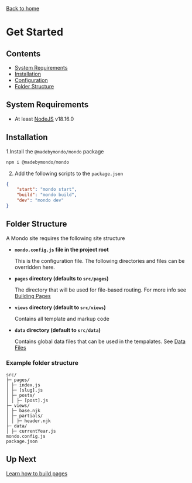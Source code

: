 [Back to home](./MONDO.md)

# Get Started

## Contents

-   [System Requirements](#system-requirements)
-   [Installation](#installation)
-   [Configuration](./configuration/index.md)
-   [Folder Structure](#folder-structure)

## System Requirements

-   At least [NodeJS](https://nodejs.org/en) v18.16.0

## Installation

1.Install the `@madebymondo/mondo` package

```sh
npm i @madebymondo/mondo
```

2. Add the following scripts to the `package.json`

```json
{
    "start": "mondo start",
    "build": "mondo build",
    "dev": "mondo dev"
}
```

## Folder Structure

A Mondo site requires the following site structure

-   **`mondo.config.js` file in the project root**

    This is the configuration file. The following directories and files can be overridden here.

-   **`pages` directory (defaults to `src/pages`)**

    The directory that will be used for file-based routing. For more info see [Building Pages](./building-pages.md)

-   **`views` directory (default to `src/views`)**

    Contains all template and markup code

-   **`data` directory (default to `src/data`)**

    Contains global data files that can be used in the tempalates. See [Data Files](./data-files.md)

### Example folder structure

```
src/
├─ pages/
│ ├─ index.js
│ ├─ [slug].js
│ ├─ posts/
│ │ ├─ [post].js
├─ views/
│ ├─ base.njk
│ ├─ partials/
│ │ ├─ header.njk
├─ data/
│ ├─ currentYear.js
mondo.config.js
package.json
```

## Up Next

[Learn how to build pages](./building-pages.md)
